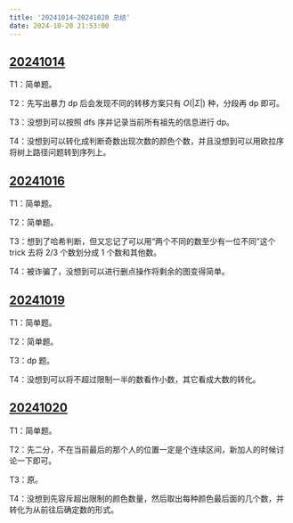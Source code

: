 ```yaml
---
title: '20241014~20241020 总结'
date: 2024-10-20 21:53:00
---
```


## [20241014](http://zhengruioi.com/contest/1696)

T1：简单题。

T2：先写出暴力 dp 后会发现不同的转移方案只有 $O(|\Sigma|)$ 种，分段再 dp 即可。

T3：没想到可以按照 dfs 序并记录当前所有祖先的信息进行 dp。

T4：没想到可以转化成判断奇数出现次数的颜色个数，并且没想到可以用欧拉序将树上路径问题转到序列上。

## [20241016](http://zhengruioi.com/contest/1699)

T1：简单题。

T2：简单题。

T3：想到了哈希判断，但又忘记了可以用“两个不同的数至少有一位不同”这个 trick 去将 $2/3$ 个数划分成 $1$ 个数和其他数。

T4：被诈骗了，没想到可以进行删点操作将剩余的图变得简单。

## [20241019](http://172.45.35.5/d/HEIGEONE/homework/671357d83e17c101cdd38df7)

T1：简单题。

T2：简单题。

T3：dp 题。

T4：没想到可以将不超过限制一半的数看作小数，其它看成大数的转化。

## [20241020](http://zhengruioi.com/contest/1703)

T1：简单题。

T2：先二分，不在当前最后的那个人的位置一定是个连续区间，新加人的时候讨论一下即可。

T3：原。

T4：没想到先容斥超出限制的颜色数量，然后取出每种颜色最后面的几个数，并转化为从前往后确定数的形式。